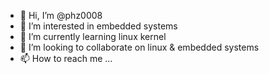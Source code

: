 - 👋 Hi, I’m @phz0008
- 👀 I’m interested in embedded systems 
- 🌱 I’m currently learning linux kernel
- 💞️ I’m looking to collaborate on linux & embedded systems 
- 📫 How to reach me ...

<!---
phz0008/phz0008 is a ✨ special ✨ repository because its `README.md` (this file) appears on your GitHub profile.
You can click the Preview link to take a look at your changes.
--->
